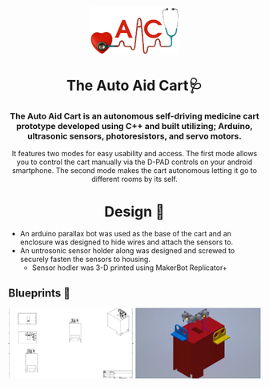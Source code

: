 <p align="center"> 
<img width="180" height="96" src="Images/aac.png">
</p>

<h1 align="center">The Auto Aid Cart🩺</h1>

### <p align="center"> The Auto Aid Cart is an autonomous self-driving medicine cart prototype developed using C++ and built utilizing; Arduino, ultrasonic sensors, photoresistors, and servo motors.</p>

<p align="center"> It features two modes for easy usability and access. The first mode allows  you to control the cart manually via the D-PAD controls on your android smartphone. The second mode makes the cart autonomous  letting it go to different rooms by its self.</p>



### <h1 align="center"> Design 🔨</h1>
* An arduino parallax bot was used as the base of the cart and an enclosure was designed to hide wires and attach the sensors to.
* An untrosonic sensor holder along was designed and screwed to securely fasten the sensors to housing.
  * Sensor hodler was 3-D printed using MakerBot Replicator+
<h2> Blueprints 📐</h2>
<p align="center"> <img width="250" height="140.6" src="Images/Cart Assembly Full.dwg.png">
 <img width="250" height="140.6" src="Images/assembly.gif"> </p>
